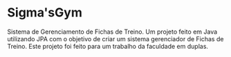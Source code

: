 <h1>Sigma'sGym</h1>

Sistema de Gerenciamento de Fichas de Treino.
Um projeto feito em Java utilizando JPA com o objetivo de criar um sistema gerenciador de Fichas de Treino. Este projeto foi feito para um trabalho da faculdade em duplas. 



